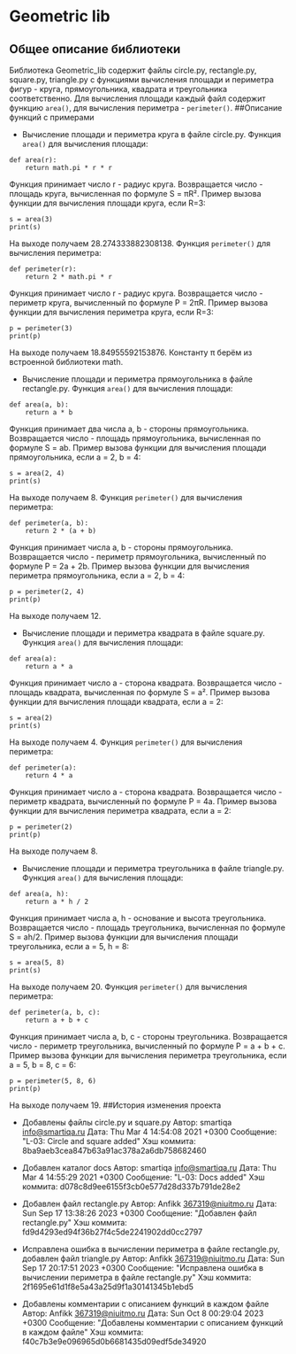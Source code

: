 # Geometric lib
## Общее описание библиотеки
Библиотека Geometric_lib содержит файлы circle.py, rectangle.py, square.py, triangle.py с функциями вычисления площади и периметра фигур - круга, прямоугольника, квадрата и треугольника соответственно. Для вычисления площади каждый файл содержит функцию `area()`, для вычисления периметра - `perimeter()`.
##Описание функций с примерами
- Вычисление площади и периметра круга в файле circle.py.
Функция `area()` для вычисления площади:
```
def area(r):
    return math.pi * r * r
```
Функция принимает число r - радиус круга. Возвращается число - площадь круга, вычисленная по формуле S = πR².
Пример вызова функции для вычисления площади круга, если R=3:
```
s = area(3)
print(s)
```
На выходе получаем 28.274333882308138.
Функция `perimeter()` для вычисления периметра:
```
def perimeter(r):
    return 2 * math.pi * r
```
Функция принимает число r - радиус круга. Возвращается число - периметр круга, вычисленный по формуле P = 2πR.
Пример вызова функции для вычисления периметра круга, если R=3:
```
p = perimeter(3)
print(p)
```
На выходе получаем 18.84955592153876.
Константу π берём из встроенной библиотеки math.
- Вычисление площади и периметра прямоугольника в файле rectangle.py.
Функция `area()` для вычисления площади:
```
def area(a, b):
    return a * b 
```
Функция принимает два числа a, b - стороны прямоугольника. Возвращается число - площадь прямоугольника, вычисленная по формуле S = ab.
Пример вызова функции для вычисления площади прямоугольника, если a = 2, b = 4:
```
s = area(2, 4)
print(s)
```
На выходе получаем 8.
Функция `perimeter()` для вычисления периметра:
```
def perimeter(a, b):
    return 2 * (a + b)
```
Функция принимает числа a, b - стороны прямоугольника. Возвращается число - периметр прямоугольника, вычисленный по формуле P = 2a + 2b.
Пример вызова функции для вычисления периметра прямоугольника, если a = 2, b = 4:
```
p = perimeter(2, 4)
print(p)
```
На выходе получаем 12.
- Вычисление площади и периметра квадрата в файле square.py.
Функция `area()` для вычисления площади:
```
def area(a):
    return a * a
```
Функция принимает число а - сторона квадрата. Возвращается число - площадь квадрата, вычисленная по формуле S = a².
Пример вызова функции для вычисления площади квадрата, если a = 2:
```
s = area(2)
print(s)
```
На выходе получаем 4.
Функция `perimeter()` для вычисления периметра:
```
def perimeter(a):
    return 4 * a
```
Функция принимает число a - сторона квадрата. Возвращается число - периметр квадрата, вычисленный по формуле P = 4a.
Пример вызова функции для вычисления периметра квадрата, если a = 2:
```
p = perimeter(2)
print(p)
```
На выходе получаем 8.
- Вычисление площади и периметра треугольника в файле triangle.py.
Функция `area()` для вычисления площади:
```
def area(a, h):
    return a * h / 2
```
Функция принимает числа а, h - основание и высота треугольника. Возвращается число - площадь треугольника, вычисленная по формуле S = ah/2.
Пример вызова функции для вычисления площади треугольника, если a = 5, h = 8:
```
s = area(5, 8)
print(s)
```
На выходе получаем 20.
Функция `perimeter()` для вычисления периметра:
```
def perimeter(a, b, c): 
    return a + b + c
```
Функция принимает числа a, b, c - стороны треугольника. Возвращается число - периметр треугольника, вычисленный по формуле P = a + b + c.
Пример вызова функции для вычисления периметра треугольника, если a = 5, b = 8, c = 6:
```
p = perimeter(5, 8, 6)
print(p)
```
На выходе получаем 19.
##История изменения проекта
- Добавлены файлы circle.py и square.py
Автор: smartiqa <info@smartiqa.ru>
Дата: Thu Mar 4 14:54:08 2021 +0300
Сообщение: "L-03: Circle and square added"
Хэш коммита: 8ba9aeb3cea847b63a91ac378a2a6db758682460

- Добавлен каталог docs
Автор: smartiqa <info@smartiqa.ru>
Дата: Thu Mar 4 14:55:29 2021 +0300
Сообщение: "L-03: Docs added"
Хэш коммита: d078c8d9ee6155f3cb0e577d28d337b791de28e2

- Добавлен файл rectangle.py
Автор: Anfikk <367319@niuitmo.ru>
Дата: Sun Sep 17 13:38:26 2023 +0300
Сообщение: "Добавлен файл rectangle.py"
Хэш коммита: fd9d4293ed94f36b27f4c5de2241902dd0cc2797

- Исправлена ошибка в вычислении периметра в файле rectangle.py, добавлен файл triangle.py
Автор: Anfikk <367319@niuitmo.ru>
Дата: Sun Sep 17 20:17:51 2023 +0300
Сообщение: "Исправлена ошибка в вычислении периметра в файле rectangle.py"
Хэш коммита: 2f1695e61d1f8e5a43a25d9f1a30141345b1ebd5

- Добавлены комментарии с описанием функций в каждом файле
Автор: Anfikk <367319@niuitmo.ru>
Дата:  Sun Oct 8 00:29:04 2023 +0300
Сообщение: "Добавлены комментарии с описанием функций в каждом файле"
Хэш коммита: f40c7b3e9e096965d0b6681435d09edf5de34920
